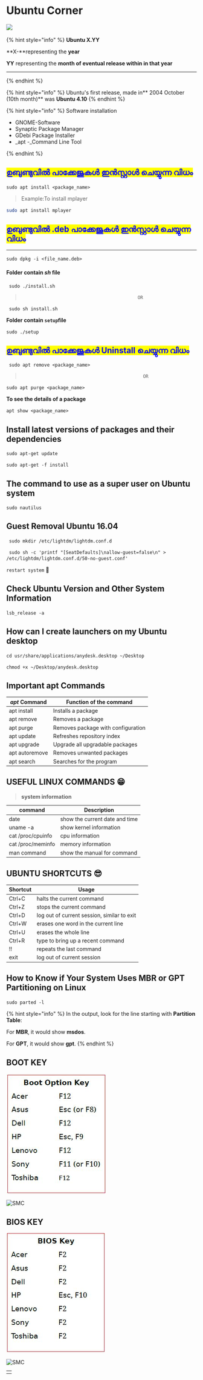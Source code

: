 # Ubuntu Corner

![](../.gitbook/assets/ubuntu_plain_wordmark_logo_icon\_146632.png)

{% hint style="info" %}
**Ubuntu X.YY**

**X-**representing the **year**

**YY** representing the **month of eventual release within in that year**

****
{% endhint %}

{% hint style="info" %}
Ubuntu's first release, made in** 2004 October (10th month)** was **Ubuntu 4.10**
{% endhint %}

{% hint style="info" %}
Software installation

* GNOME-Software
* Synaptic Package Manager
* GDebi Package Installer
* _apt -_Command Line Tool


{% endhint %}

## <mark style="color:blue;">ഉബുണ്ടുവിൽ പാക്കേജുകൾ ഇൻസ്റ്റാൾ ചെയ്യുന്ന വിധം</mark>

```shell
sudo apt install <package_name>
```

> Example:To install mplayer

```bash
sudo apt install mplayer
```

## <mark style="color:blue;">**ഉബുണ്ടുവിൽ .deb പാക്കേജുകൾ ഇൻസ്റ്റാൾ ചെയ്യുന്ന വിധം**</mark>

****

```
sudo dpkg -i <file_name.deb>  
```

#### **Folder contain **_**sh**_** file**

```
 sudo ./install.sh
```

>                                                OR

```
 sudo sh install.sh               
```

**Folder contain `setup`file**

```
sudo ./setup
```

## <mark style="color:blue;">**ഉബുണ്ടുവിൽ പാക്കേജുകൾ Uninstall ചെയ്യുന്ന വിധം**</mark>

```
 sudo apt remove <package_name>                         
```

>                                                  OR

```
sudo apt purge <package_name>
```

**To see the details of a package**

```
apt show <package_name>
```

## Install **latest versions of packages and their dependencies**

```
sudo apt-get update
```

```
sudo apt-get -f install
```

## **The command to use as a super user on Ubuntu system**

```
sudo nautilus
```

##  **Guest Removal Ubuntu 16.04**

```
 sudo mkdir /etc/lightdm/lightdm.conf.d
```



```
 sudo sh -c 'printf "[SeatDefaults]\nallow-guest=false\n" > /etc/lightdm/lightdm.conf.d/50-no-guest.conf'
```

`restart system` :signal_strength: 

##  Check Ubuntu Version and Other System Information

```
lsb_release -a
```

## How can I create launchers on my Ubuntu desktop

```
cd usr/share/applications/anydesk.desktop ~/Desktop
```

```
chmod +x ~/Desktop/anydesk.desktop
```

## Important apt Commands

| _apt_ Command  | Function of the command            |
| -------------- | ---------------------------------- |
| apt install    | Installs a package                 |
| apt remove     | Removes a package                  |
| apt purge      | Removes package with configuration |
| apt update     | Refreshes repository index         |
| apt upgrade    | Upgrade all upgradable packages    |
| apt autoremove | Removes unwanted packages          |
| apt search     | Searches for the program           |

## USEFUL LINUX COMMANDS :grin: 

> **system information**

| **command**       | Description                    |
| ----------------- | ------------------------------ |
| date              | show the current date and time |
| uname -a          |  show kernel information       |
| cat /proc/cpuinfo |  cpu information               |
| cat /proc/meminfo | memory information             |
| man command       | show the manual for command    |

## UBUNTU SHORTCUTS :sunglasses: 

| Shortcut | Usage                                       |
| -------- | ------------------------------------------- |
| Ctrl+C   | halts the current command                   |
| Ctrl+Z   | stops the current command                   |
| Ctrl+D   | log out of current session, similar to exit |
| Ctrl+W   | erases one word in the current line         |
| Ctrl+U   | erases the whole line                       |
| Ctrl+R   |  type to bring up a recent command          |
| !!       | repeats the last command                    |
| exit     | log out of current session                  |

## How to Know if Your System Uses MBR or GPT Partitioning on  Linux

```
sudo parted -l
```

{% hint style="info" %}
 In the output, look for the line starting with **Partition Table**:

 For **MBR**, it would show **msdos**.

 For **GPT**, it would show **gpt**.
{% endhint %}

## BOOT KEY

![](../.gitbook/assets/boot.jpg)

![SMC](https://img.shields.io/badge/%20courtesy-KITE-120078)

## BIOS KEY

![](../.gitbook/assets/bios.jpg)

![SMC](https://img.shields.io/badge/%20courtesy-KITE-120078)

|   |
| - |
|   |
